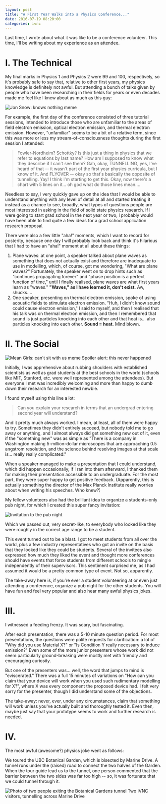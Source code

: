 ```yaml
---
layout: post
title: "A First Year Walks into a Physics Conference..."
date: 2016-07-19 08:20:00
categories: ivnc
---
```


Last time, I wrote about what it was like to be a conference volunteer. This time, I'll be writing about my experience as
an attendee.

# I. The Technical

My final marks in Physics 1 and Physics 2 were 99 and 100, respectively, so it's probably safe to say that, relative to other
first years, my physics knowledge is definitely not awful. But attending a bunch of talks given by people who have been researching
in their fields for years or even decades made me feel like I knew about as much as this guy:

![Jon Snow: knows nothing meme](/assets/images/2016/ivnc-jon-snow.png)

For example, the first day of the conference consisted of three tutorial sessions, intended to introduce those who are unfamiliar
to the areas of field electron emission, optical electron emission, and thermal electron emission. However, "unfamiliar" seems to
be a bit of a relative term, since this was more or less my stream-of-consciousness thoughts during the first session I attended:

>Fowler-Nordheim? Schottky? Is this just a thing in physics that we refer to equations by last name? How am I supposed to know what
they describe if I can't see them? Gah, okay, TUNNELLING, yes, I've heard of that -- it wasn't part of the first year physics
curricula, but I know of it. And FLYOVER -- okay so that's basically the opposite of tunnelling. Yay! I think I'm starting to
get this. Okay, now there's a chart with 5 lines on it... oh god what do those lines mean....

Needless to say, I very quickly gave up on the idea that I would be able to understand anything with any level of detail at all and
started treating it instead as a chance to see, broadly, what types of questions people are most interested in asking in the field
of solid state physics research. If I were going to start grad school in the next year or two, I probably would have been able to
find quite a few ideas for a grad school application research proposal.

There were also a few little "aha!" moments, which I want to record for posterity, because one day I will probably look back and
think it's hilarious that I had to have an "aha!" moment at all about these things:

1. Plane waves: at one point, a speaker talked about plane waves as something that does not actually exist and therefore are
inadequate to use in modelling, which, of course, got me wondering, "What are plane waves?" Fortunately, the speaker went on to
drop hints such as "continues propagating forever" and "phase position is a perfect function of time," until I finally realised,
plane waves are what first years learn as "waves." **"Waves," as I have learned it, don't exist.** Aw, shucks....
2. One speaker, presenting on thermal electron emission, spoke of using acoustic fields to stimulate electron emission. "Huh,
I didn't know sound could cause electron emission," I said to myself, and then I realised that his talk was on thermal electron
emission, and then I remembered that sound is just particles knocking into each other and that heat is... also particles knocking
into each other. **Sound = heat.** Mind blown.


# II. The Social

![Mean Girls: can't sit with us meme](/assets/images/2016/ivnc-mean-girls.jpg)
<span class="caption">Spoiler alert: this never happened</span>

Initially, I was apprehensive about rubbing shoulders with established scientists as well as grad students at the best schools in
the world (schools like MIT, Stanford, etc. were well represented among the attendees). But everyone I met was incredibly welcoming
and more than happy to dumb down their research for an interested newbie.

I found myself using this line a lot:

>Can you explain your research in terms that an undergrad entering second year will understand?

And it pretty much always worked. I mean, at least, all of them were happy to try. Sometimes they didn't entirely succeed, but
nobody told me to go away or anything, and I almost always did get something new out of it, even if the "something new" was as
simple as "There is a company in Washington making 5-million-dollar microscopes that are approaching 0.5 angstrom resolution, and
the science behind resolving images at that scale is... really really complicated."

When a speaker managed to make a presentation that I could understand, which did happen occasionally, if I ran into them afterward,
I thanked them for making their presentation accessible to an undergraduate. For the most part, they were super happy to get
positive feedback. (Apparently, this is actually something the director of the Max Planck Institute really worries about when
writing his speeches. Who knew?)

My fellow volunteers also had the brilliant idea to organize a students-only pub night, for which I created this super fancy
invitation:

![Invitation to the pub night](/assets/images/2016/ivnc-pub-night.png)

Which we passed out, very secret-like, to everybody who looked like they were roughly in the correct age range to be a student.

This event turned out to be a blast. I got to meet students from all over the world, plus a few industry representatives who got
an invite on the basis that they looked like they could be students. Several of the invitees also expressed how much they liked
the event and thought more conferences should have events that force students from different schools to mingle independently of
their supervisors. This sentiment surprised me, as I had assumed it would be a pretty common type of event. Not so, apparently.

The take-away here is, if you're ever a student volunteering at or even just attending a conference, organize a pub night for the
other students. You will have fun and feel very popular and also hear many awful physics jokes.

# III.

I witnessed a feeding frenzy. It was scary, but fascinating.

After each presentation, there was a 5-10 minute question period. For most presentations, the questions were polite requests for
clarification: a lot of "Why did you use Material X?" or "Is Condition Y really necessary to induce emission?" Even some of the
more junior presenters whose work did not seem particularly ground-breaking were mostly met with friendly and encouraging curiosity.

But one of the presenters was... well, the word that jumps to mind is "eviscerated." There was a full 15 minutes of variations on
"How can you claim that your device will work when you used such rudimentary modelling for X?", where X was every component the
proposed device had. I felt very sorry for the presenter, though I did understand some of the objections.

The take-away: never, ever, under any circumstances, claim that something will work unless you've actually built and thoroughly
tested it. Even then, maybe just say that your prototype seems to work and further research is needed.

# IV.

The most awful (awesome?) physics joke went as follows:

We toured the UBC Botanical Garden, which is bisected by Marine Drive. A tunnel runs under the (raised) road to connect the two
halves of the Garden. When the tour guide lead us to the tunnel, one person commented that the barrier between the two sides was
far too high -- so, it was fortunate that we could tunnel through it.

![Photo of two people exiting the Botanical Gardens tunnel](/assets/images/2016/ivnc-garden-tunnel.jpg)
<span class="caption">Two IVNC visitors, tunnelling across Marine Drive</span>